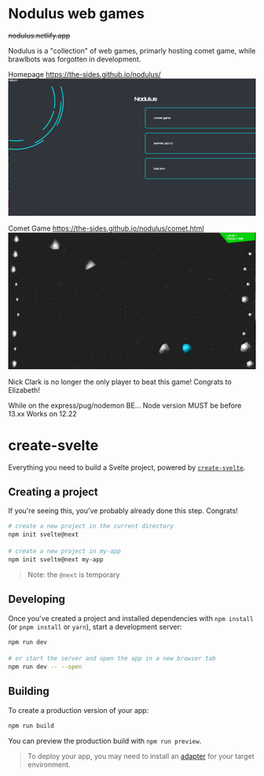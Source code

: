 # Nodulus web games
<s>nodulus.netlify.app</s>

Nodulus is a "collection" of web games, primarly hosting comet game, while brawlbots was forgotten in development. 

Homepage
https://the-sides.github.io/nodulus/
![Homepage](docs/nodulusHome.png)

Comet Game
https://the-sides.github.io/nodulus/comet.html
![Comet gameplay](docs/cometgame.png)





Nick Clark is no longer the only player to beat this game!
Congrats to Elizabeth!

While on the express/pug/nodemon BE...
Node version MUST be before 13.xx
Works on 12.22



# create-svelte

Everything you need to build a Svelte project, powered by [`create-svelte`](https://github.com/sveltejs/kit/tree/master/packages/create-svelte).

## Creating a project

If you're seeing this, you've probably already done this step. Congrats!

```bash
# create a new project in the current directory
npm init svelte@next

# create a new project in my-app
npm init svelte@next my-app
```

> Note: the `@next` is temporary

## Developing

Once you've created a project and installed dependencies with `npm install` (or `pnpm install` or `yarn`), start a development server:

```bash
npm run dev

# or start the server and open the app in a new browser tab
npm run dev -- --open
```

## Building

To create a production version of your app:

```bash
npm run build
```

You can preview the production build with `npm run preview`.

> To deploy your app, you may need to install an [adapter](https://kit.svelte.dev/docs/adapters) for your target environment.

